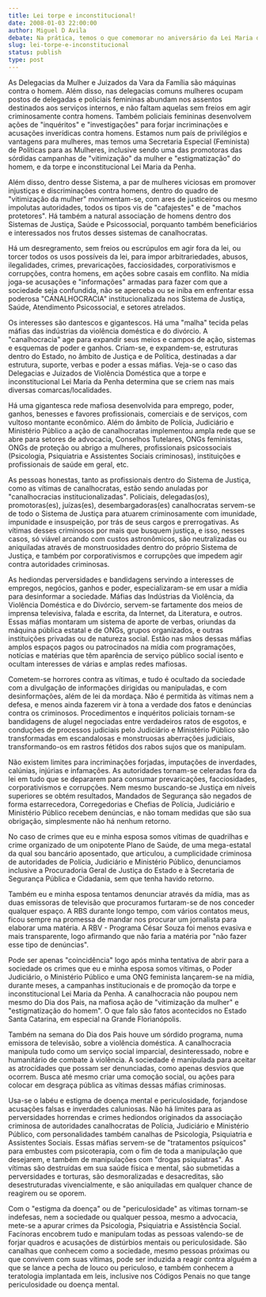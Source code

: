 ```yaml
---
title: Lei torpe e inconstitucional!
date: 2008-01-03 22:00:00
author: Miguel D Avila
debate: Na prática, temos o que comemorar no aniversário da Lei Maria da Penha?
slug: lei-torpe-e-inconstitucional
status: publish 
type: post
---
```


As Delegacias da Mulher e Juizados da Vara da Família são máquinas contra o homem. Além disso, nas delegacias comuns mulheres ocupam postos de delegadas e policiais femininas abundam nos assentos destinados aos serviços internos, e não faltam aquelas sem freios em agir criminosamente contra homens. Também policiais femininas desenvolvem ações de "inquéritos" e "investigações" para forjar incriminações e acusações inverídicas contra homens. Estamos num país de privilégios e vantagens para mulheres, mas temos uma Secretaria Especial (Feminista) de Políticas para as Mulheres, inclusive sendo uma das promotoras das sórdidas campanhas de "vitimização" da mulher e "estigmatização" do homem, e da torpe e inconstitucional Lei Maria da Penha.  

  

Além disso, dentro desse Sistema, a par de mulheres viciosas em promover injustiças e discriminações contra homens, dentro do quadro de "vitimização da mulher" movimentam-se, com ares de justiceiros ou mesmo impolutas autoridades, todos os tipos vis de "cafajestes" e de "machos protetores". Há também a natural associação de homens dentro dos Sistemas de Justiça, Saúde e Psicossocial, porquanto também beneficiários e interessados nos frutos desses sistemas de canalhocratas.  

  

Há um desregramento, sem freios ou escrúpulos em agir fora da lei, ou torcer todos os usos possíveis da lei, para impor arbitrariedades, abusos, ilegalidades, crimes, prevaricações, facciosidades, corporativismos e corrupções, contra homens, em ações sobre casais em conflito. Na mídia joga-se acusações e "informações" armadas para fazer com que a sociedade seja confundida, não se aperceba ou se iniba em enfrentar essa poderosa "CANALHOCRACIA" institucionalizada nos Sistema de Justiça, Saúde, Atendimento Psicossocial, e setores atrelados.   

  

Os interesses são dantescos e gigantescos. Há uma "malha" tecida pelas máfias das indústrias da violência doméstica e do divórcio. A "canalhocracia" age para expandir seus meios e campos de ação, sistemas e esquemas de poder e ganhos. Criam-se, e expandem-se, estruturas dentro do Estado, no âmbito de Justiça e de Política, destinadas a dar estrutura, suporte, verbas e poder a essas máfias. Veja-se o caso das Delegacias e Juizados de Violência Doméstica que a torpe e inconstitucional Lei Maria da Penha determina que se criem nas mais diversas comarcas/localidades.   

  

Há uma gigantesca rede mafiosa desenvolvida para emprego, poder, ganhos, benesses e favores profissionais, comerciais e de serviços, com vultoso montante econômico. Além do âmbito de Polícia, Judiciário e Ministério Público a ação de canalhocratas implementou ampla rede que se abre para setores de advocacia, Conselhos Tutelares, ONGs feministas, ONGs de proteção ou abrigo a mulheres, profissionais psicossociais (Psicologia, Psiquiatria e Assistentes Sociais criminosas), instituições e profissionais de saúde em geral, etc.   

  

As pessoas honestas, tanto as profissionais dentro do Sistema de Justiça, como as vítimas de canalhocratas, estão sendo anuladas por "canalhocracias institucionalizadas". Policiais, delegadas(os), promotoras(es), juízas(es), desembargadoras(es) canalhocratas servem-se de todo o Sistema de Justiça para atuarem criminosamente com imunidade, impunidade e insuspeição, por trás de seus cargos e prerrogativas. As vítimas desses criminosos por mais que busquem justiça, e isso, nesses casos, só viável arcando com custos astronômicos, são neutralizadas ou aniquiladas através de monstruosidades dentro do próprio Sistema de Justiça, e também por corporativismos e corrupções que impedem agir contra autoridades criminosas.  

  

As hediondas perversidades e bandidagens servindo a interesses de empregos, negócios, ganhos e poder, especializaram-se em usar a mídia para desinformar a sociedade. Máfias das Indústrias da Violência, da Violência Doméstica e do Divórcio, servem-se fartamente dos meios de imprensa televisiva, falada e escrita, da Internet, da Literatura, e outros. Essas máfias montaram um sistema de aporte de verbas, oriundas da máquina pública estatal e de ONGs, grupos organizados, e outras instituições privadas ou de natureza social. Estão nas mãos dessas máfias amplos espaços pagos ou patrocinados na mídia com programações, notícias e matérias que têm aparência de serviço público social isento e ocultam interesses de várias e amplas redes mafiosas.  

  

Cometem-se horrores contra as vítimas, e tudo é ocultado da sociedade com a divulgação de informações dirigidas ou manipuladas, e com desinformações, além de lei da mordaça. Não é permitida às vítimas nem a defesa, e menos ainda fazerem vir à tona a verdade dos fatos e denúncias contra os criminosos. Procedimentos e inquéritos policiais tornam-se bandidagens de alugel negociadas entre verdadeiros ratos de esgotos, e conduções de processos judiciais pelo Judiciário e Ministério Público são transformadas em escandalosas e monstruosas aberrações judiciais, transformando-os em rastros fétidos dos rabos sujos que os manipulam.   

  

Não existem limites para incriminações forjadas, imputações de inverdades, calúnias, injúrias e infamações. As autoridades tornam-se celeradas fora da lei em tudo que se depararem para consumar prevaricações, facciosidades, corporativismos e corrupções. Nem mesmo buscando-se Justiça em níveis superiores se obtém resultados, Mandados de Segurança são negados de forma estarrecedora, Corregedorias e Chefias de Polícia, Judiciário e Ministério Público recebem denúncias, e não tomam medidas que são sua obrigação, simplesmente não há nenhum retorno.   

  

No caso de crimes que eu e minha esposa somos vítimas de quadrilhas e crime organizado de um onipotente Plano de Saúde, de uma mega-estatal da qual sou bancário aposentado, que articulou, a cumplicidade criminosa de autoridades de Polícia, Judiciário e Ministério Público, denunciamos inclusive a Procuradoria Geral de Justiça do Estado e à Secretaria de Segurança Pública e Cidadania, sem que tenha havido retorno.   

  

Também eu e minha esposa tentamos denunciar através da mídia, mas as duas emissoras de televisão que procuramos furtaram-se de nos conceder qualquer espaço. A RBS durante longo tempo, com vários contatos meus, ficou sempre na promessa de mandar nos procurar um jornalista para elaborar uma matéria. A RBV - Programa César Souza foi menos evasiva e mais transparente, logo afirmando que não faria a matéria por "não fazer esse tipo de denúncias".  

  

Pode ser apenas "coincidência" logo após minha tentativa de abrir para a sociedade os crimes que eu e minha esposa somos vítimas, o Poder Judiciário, o Ministério Público e uma ONG feminista lançarem-se na mídia, durante meses, a campanhas institucionais e de promoção da torpe e inconstitucional Lei Maria da Penha. A canalhocracia não poupou nem mesmo do Dia dos Pais, na mafiosa ação de "vitimização da mulher" e "estigmatização do homem". O que falo são fatos acontecidos no Estado Santa Catarina, em especial na Grande Florianópolis.  

  

Também na semana do Dia dos Pais houve um sórdido programa, numa emissora de televisão, sobre a violência doméstica. A canalhocracia manipula tudo como um serviço social imparcial, desinteressado, nobre e humanitário de combate à violência. A sociedade é manipulada para aceitar as atrocidades que possam ser denunciadas, como apenas desvios que ocorrem. Busca até mesmo criar uma comoção social, ou ações para colocar em desgraça pública as vítimas dessas máfias criminosas.  

  

Usa-se o labéu e estigma de doença mental e periculosidade, forjandose acusações falsas e inverdades caluniosas. Não há limites para as perversidades horrendas e crimes hediondos originados da associação criminosa de autoridades canalhocratas de Polícia, Judiciário e Ministério Público, com personalidades também canalhas de Psicologia, Psiquiatria e Assistentes Sociais. Essas máfias servem-se de "tratamentos psíquicos" para embustes com psicoterapia, com o fim de toda a manipulação que desejarem, e também de manipulações com "drogas psiquiatras". As vítimas são destruídas em sua saúde física e mental, são submetidas a perversidades e torturas, são desmoralizadas e desacreditas, são desestruturadas vivencialmente, e são aniquiladas em qualquer chance de reagirem ou se oporem.   

  

Com o "estigma da doença" ou de "periculosidade" as vítimas tornam-se indefesas, nem a sociedade ou qualquer pessoa, mesmo a advocacia, mete-se a apurar crimes da Psicologia, Psiquiatria e Assistência Social. Facínoras encobrem tudo e manipulam todas as pessoas valendo-se de forjar quadros e acusações de distúrbios mentais ou periculosidade. São canalhas que conhecem como a sociedade, mesmo pessoas próximas ou que convivem com suas vítimas, pode ser induzida a reagir contra alguém a que se lance a pecha de louco ou periculoso, e também conhecem a teratologia implantada em leis, inclusive nos Códigos Penais no que tange periculosidade ou doença mental.
